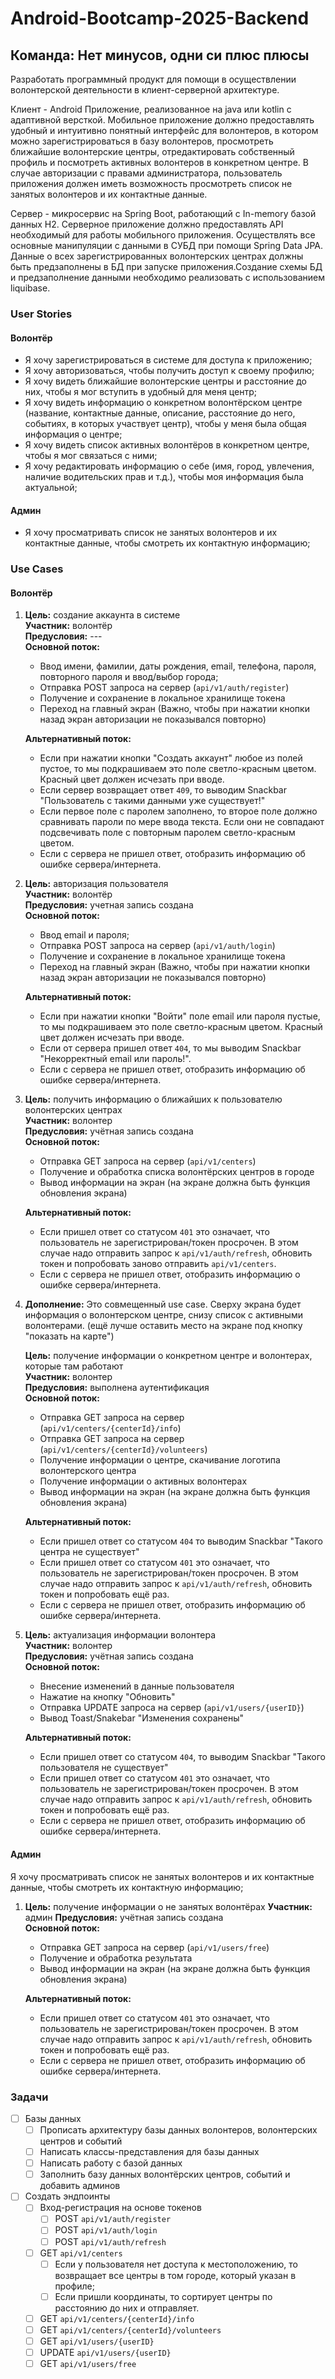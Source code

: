 # Android-Bootcamp-2025-Backend

## Команда: Нет минусов, одни си плюс плюсы

Разработать программный продукт для помощи в осуществлении волонтерской деятельности в клиент-серверной архитектуре.

Клиент - Android Приложение, реализованное на java или kotlin с адаптивной версткой.
Мобильное приложение должно предоставлять удобный и интуитивно понятный интерфейс для волонтеров, в котором можно
зарегистрироваться в базу волонтеров, просмотреть ближайшие волонтерские центры, отредактировать собственный профиль и
посмотреть активных волонтеров в конкретном центре. В случае авторизации с правами администратора, пользователь
приложения должен иметь возможность просмотреть список не занятых волонтеров и их контактные данные.

Сервер - микросервис на Spring Boot, работающий с In-memory базой данных H2.
Серверное приложение должно предоставлять API необходимый для работы мобильного приложения. Осуществлять все основные
манипуляции с данными в СУБД при помощи Spring Data JPA. Данные о всех зарегистрированных волонтерских центрах должны
быть предзаполнены в БД при запуске приложения.Создание схемы БД и предзаполнение данными необходимо реализовать с
использованием liquibase.

### User Stories

#### Волонтёр

- Я хочу зарегистрироваться в системе для доступа к приложению;
- Я хочу авторизоваться, чтобы получить доступ к своему профилю;
- Я хочу видеть ближайшие волонтерские центры и расстояние до них, чтобы я мог вступить в удобный для меня центр;
- Я хочу видеть информацию о конкретном волонтёрском центре (название, контактные данные, описание, расстояние до него,
  событиях, в которых участвует центр), чтобы у меня была общая информация о центре;
- Я хочу видеть список активных волонтёров в конкретном центре, чтобы я мог связаться с ними;
- Я хочу редактировать информацию о себе (имя, город, увлечения, наличие водительских прав и т.д.), чтобы моя информация
  была актуальной;
<!-- 
- Я хочу иметь возможность вступить в конкретный волонтерский центр, чтобы числиться занятым (активным) пользователем. 
-->

#### Админ

- Я хочу просматривать список не занятых волонтеров и их контактные данные, чтобы смотреть их контактную информацию;
<!--
#### Админ (владелец определенного волонтерского центра)
- Я хочу менять информацию о своём волонтерском центре;
- Я хочу исключить волонтёра из списка активных (занятых) в своём центре;
- Я хочу иметь возможность отправить приглашение определённому волонтеру, чтобы пополнять ряды своей организации.
-->

### Use Cases
#### Волонтёр

1. **Цель:** создание аккаунта в системе  
   **Участник:** волонтёр  
   **Предусловия:** ---  
   **Основной поток:**
    - Ввод имени, фамилии, даты рождения, email, телефона, пароля, повторного пароля и ввод/выбор города;
    - Отправка POST запроса на сервер (`api/v1/auth/register`)
    - Получение и сохранение в локальное хранилище токена
    - Переход на главный экран (Важно, чтобы при нажатии кнопки назад экран авторизации не показывался повторно)

   **Альтернативный поток:**
    - Если при нажатии кнопки "Создать аккаунт" любое из полей пустое, то мы подкрашиваем это поле светло-красным
      цветом. Красный цвет должен исчезать при вводе.
    - Если сервер возвращает ответ `409`, то выводим Snackbar "Пользователь с такими данными уже существует!"
    - Если первое поле с паролем заполнено, то второе поле должно сравнивать пароли по мере ввода текста. Если они не
      совпадают подсвечивать поле с повторным паролем светло-красным цветом.
    - Если с сервера не пришел ответ, отобразить информацию об ошибке сервера/интернета.


2. **Цель:** авторизация пользователя  
   **Участник:** волонтёр  
   **Предусловия:** учетная запись создана  
   **Основной поток:**
    - Ввод email и пароля;
    - Отправка POST запроса на сервер (`api/v1/auth/login`)
    - Получение и сохранение в локальное хранилище токена
    - Переход на главный экран (Важно, чтобы при нажатии кнопки назад экран авторизации не показывался повторно)

   **Альтернативный поток:**
    - Если при нажатии кнопки "Войти" поле email или пароля пустые, то мы подкрашиваем это поле светло-красным цветом.
      Красный цвет должен исчезать при вводе.
    - Если от сервера пришел ответ `404`, то мы выводим Snackbar "Некорректный email или пароль!".
    - Если с сервера не пришел ответ, отобразить информацию об ошибке сервера/интернета.


3. **Цель:** получить информацию о ближайших к пользователю волонтерских центрах  
   **Участник:** волонтер  
   **Предусловия:** учётная запись создана  
   **Основной поток:**
    - Отправка GET запроса на сервер (`api/v1/centers`)
    - Получение и обработка списка волонтёрских центров в городе
    - Вывод информации на экран (на экране должна быть функция обновления экрана)

   **Альтернативный поток:**
    - Если пришел ответ со статусом `401` это означает, что пользователь не зарегистрирован/токен просрочен. В этом
      случае надо отправить запрос к `api/v1/auth/refresh`, обновить токен и попробовать заново отправить
      `api/v1/centers`.
    - Если с сервера не пришел ответ, отобразить информацию о ошибке сервера/интернета.


4. **Дополнение:** Это совмещенный use case. Сверху экрана будет информация о волонтерском центре, снизу список с
   активными волонтерами. (ещё лучше оставить место на экране под кнопку "показать на карте")  

   **Цель:** получение информации о конкретном центре и волонтерах, которые там работают  
   **Участник:** волонтер  
   **Предусловия:** выполнена аутентификация  
   **Основной поток:**
    - Отправка GET запроса на сервер (`api/v1/centers/{centerId}/info`)
    - Отправка GET запроса на сервер (`api/v1/centers/{centerId}/volunteers`)
    - Получение информации о центре, скачивание логотипа волонтерского центра
    - Получение информации о активных волонтерах
    - Вывод информации на экран (на экране должна быть функция обновления экрана)

   **Альтернативный поток:**
    - Если пришел ответ со статусом `404` то выводим Snackbar "Такого центра не существует"
    - Если пришел ответ со статусом `401` это означает, что пользователь не зарегистрирован/токен просрочен. В этом
      случае надо отправить запрос к `api/v1/auth/refresh`, обновить токен и попробовать ещё раз.
    - Если с сервера не пришел ответ, отобразить информацию об ошибке сервера/интернета.


5. **Цель:** актуализация информации волонтера  
   **Участник:** волонтер  
   **Предусловия:** учётная запись создана  
   **Основной поток:**
    - Внесение изменений в данные пользователя
    - Нажатие на кнопку "Обновить"
    - Отправка UPDATE запроса на сервер (`api/v1/users/{userID}`)
    - Вывод Toast/Snakebar "Изменения сохранены"

   **Альтернативный поток:**
    - Если пришел ответ со статусом `404`, то выводим Snackbar "Такого пользователя не существует"
    - Если пришел ответ со статусом `401` это означает, что пользователь не зарегистрирован/токен просрочен. В этом
      случае надо отправить запрос к `api/v1/auth/refresh`, обновить токен и попробовать ещё раз.
    - Если с сервера не пришел ответ, отобразить информацию об ошибке сервера/интернета.


#### Админ
Я хочу просматривать список не занятых волонтеров и их контактные данные, чтобы смотреть их контактную информацию;

1. **Цель:** получение информации о не занятых волонтёрах
   **Участник:** админ
   **Предусловия:** учётная запись создана  
   **Основной поток:**
    - Отправка GET запроса на сервер (`api/v1/users/free`)
    - Получение и обработка результата
    - Вывод информации на экран (на экране должна быть функция обновления экрана)
   
   **Альтернативный поток:**
    - Если пришел ответ со статусом `401` это означает, что пользователь не зарегистрирован/токен просрочен. В этом
      случае надо отправить запрос к `api/v1/auth/refresh`, обновить токен и попробовать ещё раз.
    - Если с сервера не пришел ответ, отобразить информацию об ошибке сервера/интернета.

   
### Задачи

- [ ] Базы данных
    - [ ] Прописать архитектуру базы данных волонтеров, волонтерских центров и событий
    - [ ] Написать классы-представления для базы данных
    - [ ] Написать работу с базой данных
    - [ ] Заполнить базу данных волонтёрских центров, событий и добавить админов

- [ ] Создать эндпоинты
    - [ ] Вход-регистрация на основе токенов
        - [ ] POST `api/v1/auth/register`
        - [ ] POST `api/v1/auth/login`
        - [ ] POST `api/v1/auth/refresh`

    - [ ] GET `api/v1/centers`
        - [ ] Если у пользователя нет доступа к местоположению, то возвращает все центры в том городе, который указан в
          профиле;
        - [ ] Если пришли координаты, то сортирует центры по расстоянию до них и отправляет.

    - [ ] GET `api/v1/centers/{centerId}/info`
    - [ ] GET `api/v1/centers/{centerId}/volunteers`
    - [ ] GET `api/v1/users/{userID}`
    - [ ] UPDATE `api/v1/users/{userID}`
    - [ ] GET `api/v1/users/free`

